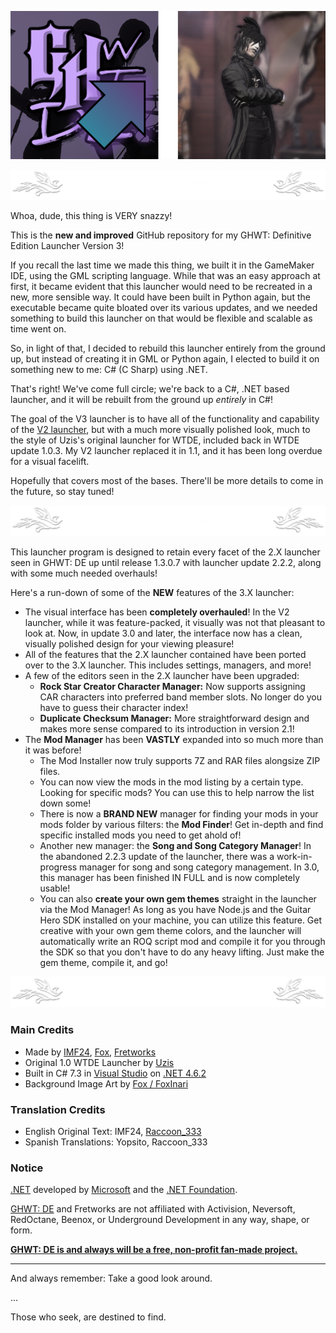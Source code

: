 <!--
    GHWT: Definitive Edition Launcher V3 Readme
    Written by IMF24
-->
<!-- - - - - - - - - - - - - - - - - - - - - - - -->
<!-- TOP ICON GROUP -->
<!-- - - - - - - - - - - - - - - - - - - - - - - -->
<div align="center">

![](readme_assets/icon_logo_group.png)

</div>

<!-- - - - - - - - - - - - - - - - - - - - - - - -->
<!-- TOP BANNER -->
<!-- - - - - - - - - - - - - - - - - - - - - - - -->
<div align="center">

![](readme_assets/readme_banner_title.png)

</div>

Whoa, dude, this thing is VERY snazzy!

This is the **new and improved** GitHub repository for my GHWT: Definitive Edition Launcher Version 3!

If you recall the last time we made this thing, we built it in the GameMaker IDE, using the GML scripting language. While that was an easy approach at first, it became evident that this launcher would need to be recreated in a new, more sensible way. It could have been built in Python again, but the executable became quite bloated over its various updates, and we needed something to build this launcher on that would be flexible and scalable as time went on.

So, in light of that, I decided to rebuild this launcher entirely from the ground up, but instead of creating it in GML or Python again, I elected to build it on something new to me: C# (C Sharp) using .NET.

That's right! We've come full circle; we're back to a C#, .NET based launcher, and it will be rebuilt from the ground up *entirely* in C#!

The goal of the V3 launcher is to have all of the functionality and capability of the [V2 launcher](https://github.com/IMF24/WTDE-Launcher), but with a much more visually polished look, much to the style of Uzis's original launcher for WTDE, included back in WTDE update 1.0.3. My V2 launcher replaced it in 1.1, and it has been long overdue for a visual facelift.

Hopefully that covers most of the bases. There'll be more details to come in the future, so stay tuned!

<!-- - - - - - - - - - - - - - - - - - - - - - - -->
<!-- NEW AND RETURNING FEATURES BANNER -->
<!-- - - - - - - - - - - - - - - - - - - - - - - -->
<div align="center">

![](readme_assets/readme_banner_features.png)

</div>

This launcher program is designed to retain every facet of the 2.X launcher seen in GHWT: DE up until release 1.3.0.7 with launcher update 2.2.2, along with some much needed overhauls!

Here's a run-down of some of the **NEW** features of the 3.X launcher:
- The visual interface has been **completely overhauled**! In the V2 launcher, while it was feature-packed, it visually was not that pleasant to look at. Now, in update 3.0 and later, the interface now has a clean, visually polished design for your viewing pleasure!
- All of the features that the 2.X launcher contained have been ported over to the 3.X launcher. This includes settings, managers, and more!
- A few of the editors seen in the 2.X launcher have been upgraded:
  - **Rock Star Creator Character Manager:** Now supports assigning CAR characters into preferred band member slots. No longer do you have to guess their character index!
  - **Duplicate Checksum Manager:** More straightforward design and makes more sense compared to its introduction in version 2.1!
- The **Mod Manager** has been **VASTLY** expanded into so much more than it was before!
  - The Mod Installer now truly supports 7Z and RAR files alongsize ZIP files.
  - You can now view the mods in the mod listing by a certain type. Looking for specific mods? You can use this to help narrow the list down some!
  - There is now a **BRAND NEW** manager for finding your mods in your mods folder by various filters: the **Mod Finder**! Get in-depth and find specific installed mods you need to get ahold of!
  - Another new manager: the **Song and Song Category Manager**! In the abandoned 2.2.3 update of the launcher, there was a work-in-progress manager for song and song category management. In 3.0, this manager has been finished IN FULL and is now completely usable!
  - You can also **create your own gem themes** straight in the launcher via the Mod Manager! As long as you have Node.js and the Guitar Hero SDK installed on your machine, you can utilize this feature. Get creative with your own gem theme colors, and the launcher will automatically write an ROQ script mod and compile it for you through the SDK so that you don't have to do any heavy lifting. Just make the gem theme, compile it, and go!

<!-- - - - - - - - - - - - - - - - - - - - - - - -->
<!-- CREDITS BANNER -->
<!-- - - - - - - - - - - - - - - - - - - - - - - -->
<div align="center">

![](readme_assets/readme_banner_credits.png)

</div>

### Main Credits
- Made by [IMF24](https://youtube.com/@IMF24), [Fox](https://youtube.com/@Fox-Inari), [Fretworks](https://gitgud.io/fretworks)
- Original 1.0 WTDE Launcher by [Uzis](https://youtube.com/@ImUzis)
- Built in C# 7.3 in [Visual Studio](https://visualstudio.microsoft.com) on [.NET 4.6.2](https://dot.net)
- Background Image Art by [Fox / FoxInari](https://youtube.com/@Fox-Inari)

### Translation Credits
- English Original Text: IMF24, [Raccoon_333](https://youtube.com/@Raccoon_333)
- Spanish Translations: Yopsito, Raccoon_333

### Notice
[.NET](https://dot.net) developed by [Microsoft](https://microsoft.com) and the [.NET Foundation](https://dotnetfoundation.org).

[GHWT: DE](https://ghwt.de) and Fretworks are not affiliated with Activision, Neversoft, RedOctane, Beenox, or Underground Development in any way, shape, or form.

<u>**GHWT: DE is and always will be a free, non-profit fan-made project.**</u>

------------------------

And always remember: Take a good look around.

...

Those who seek, are destined to find.
